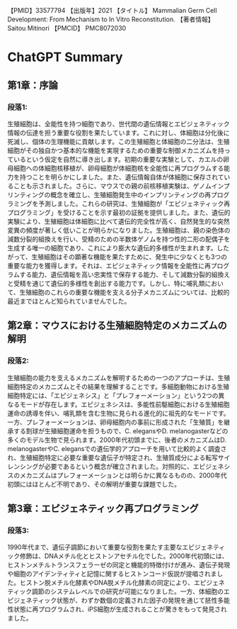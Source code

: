 【PMID】33577794
【出版年】2021
【タイトル】
Mammalian Germ Cell Development: From Mechanism to In Vitro Reconstitution.
【著者情報】
Saitou Mitinori
【PMCID】
PMC8072030
# ChatGPT Summary
## 第1章：序論

### 段落1:
生殖細胞は、全能性を持つ細胞であり、世代間の遺伝情報とエピジェネティック情報の伝達を担う重要な役割を果たしています。これに対し、体細胞は分化後に死滅し、個体の生理機能に貢献します。この生殖細胞と体細胞の二分法は、生殖細胞がその独自かつ基本的な機能を実現するための重要な制御メカニズムを持っているという仮定を自然に導き出します。初期の重要な実験として、カエルの卵母細胞への体細胞核移植が、卵母細胞が体細胞核を全能性に再プログラムする能力を持つことを明らかにしました。また、遺伝情報自体が体細胞に保存されていることも示されました。さらに、マウスでの親の前核移植実験は、ゲノムインプリンティングの概念を確立し、生殖細胞発生中のインプリンティングの再プログラミングを予測しました。これらの研究は、生殖細胞が「エピジェネティック再プログラミング」を受けることを示す最初の証拠を提供しました。また、遺伝的実験により、生殖細胞は体細胞に比べて遺伝的完全性が高く、自然発生的な突然変異の頻度が著しく低いことが明らかになりました。生殖細胞は、親の染色体の減数分裂的組換えを行い、受精のための半数体ゲノムを持つ性的二形の配偶子を生成する唯一の細胞であり、これにより膨大な遺伝的多様性が生まれます。したがって、生殖細胞はその顕著な機能を果たすために、発生中に少なくとも3つの重要な能力を獲得します。それは、エピジェネティック情報を全能性に再プログラムする能力、遺伝情報を高い忠実性で保存する能力、そして減数分裂的組換えと受精を通じて遺伝的多様性を創出する能力です。しかし、特に哺乳類において、生殖細胞のこれらの重要な機能を支える分子メカニズムについては、比較的最近までほとんど知られていませんでした。

## 第2章：マウスにおける生殖細胞特定のメカニズムの解明

### 段落2:
生殖細胞の能力を支えるメカニズムを解明するための一つのアプローチは、生殖細胞特定のメカニズムとその結果を理解することです。多細胞動物における生殖細胞特定には、「エピジェネシス」と「プレフォーメーション」という2つの異なるモードが存在します。エピジェネシスは、多能性前駆細胞における生殖細胞運命の誘導を伴い、哺乳類を含む生物に見られる進化的に祖先的なモードです。一方、プレフォーメーションは、卵母細胞内の事前に形成された「生殖質」を継承する割球が生殖細胞運命を担うもので、C. elegansやD. melanogasterなどの多くのモデル生物で見られます。2000年代初頭までに、後者のメカニズムはD. melanogasterやC. elegansでの遺伝学的アプローチを用いて比較的よく調査され、生殖細胞特定に必要な重要な遺伝子が特定され、生殖質成分による転写サイレンシングが必要であるという概念が確立されました。対照的に、エピジェネシスのメカニズムはプレフォーメーションとは明らかに異なるものの、2000年代初頭にはほとんど不明であり、その解明が重要な課題でした。

## 第3章：エピジェネティック再プログラミング

### 段落3:
1990年代まで、遺伝子調節において重要な役割を果たす主要なエピジェネティック修飾は、DNAメチル化とヒストンアセチル化でした。2000年代初頭には、ヒストンメチルトランスフェラーゼの同定と機能的特徴付けが進み、遺伝子発現や細胞のアイデンティティと記憶に関するヒストンコード仮説が提唱されました。ヒストン脱メチル化酵素やDNA脱メチル化酵素の同定により、エピジェネティック調節のシステムレベルでの研究が可能になりました。一方、体細胞のエピジェネティック状態が、わずか数個の定義された因子の発現を通じて胚性多能性状態に再プログラムされ、iPS細胞が生成されることが驚きをもって発見されました。